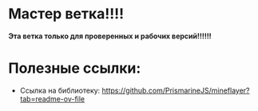 # Мастер ветка!!!!
**Эта ветка только для проверенных и рабочих версий!!!!!!**

# Полезные ссылки:
- Ссылка на библиотеку: https://github.com/PrismarineJS/mineflayer?tab=readme-ov-file